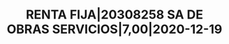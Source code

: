---
layout: asset
title: RENTA FIJA|20308258 SA DE OBRAS SERVICIOS|7,00|2020-12-19
isin: ES0276156009
---